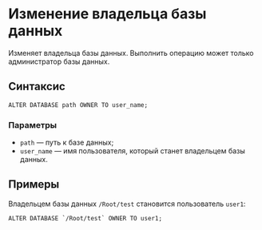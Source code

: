 # Изменение владельца базы данных

Изменяет владельца базы данных. Выполнить операцию может только администратор базы данных.

## Синтаксис

```yql
ALTER DATABASE path OWNER TO user_name;
```

### Параметры

* `path` — путь к базе данных;
* `user_name` — имя пользователя, который станет владельцем базы данных.

## Примеры

Владельцем базы данных `/Root/test` становится пользователь `user1`:

```yql
ALTER DATABASE `/Root/test` OWNER TO user1;
```
